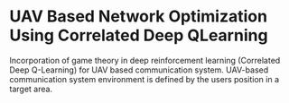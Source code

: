 # UAV Based Network Optimization Using Correlated Deep QLearning
Incorporation of game theory in deep reinforcement learning (Correlated Deep Q-Learning) for UAV based communication system. UAV-based communication system environment is defined by the users position in a target area.
